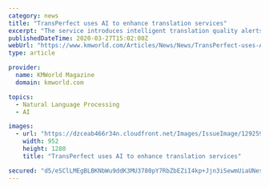 ```yaml
---
category: news
title: "TransPerfect uses AI to enhance translation services"
excerpt: "The service introduces intelligent translation quality alerts powered via AI, which route translation to expert human language review when cadence, flow, and terminological equivalencies approach standard deviation limits of target language representation. These new capabilities supplement and advance the company’s existing ISO-certified ..."
publishedDateTime: 2020-03-27T15:02:00Z
webUrl: "https://www.kmworld.com/Articles/News/News/TransPerfect-uses-AI-to-enhance-translation-services-139974.aspx"
type: article

provider:
  name: KMWorld Magazine
  domain: kmworld.com

topics:
  - Natural Language Processing
  - AI

images:
  - url: "https://dzceab466r34n.cloudfront.net/Images/IssueImage/129259-new320WPcvr.jpg-ORG.jpg"
    width: 952
    height: 1280
    title: "TransPerfect uses AI to enhance translation services"

secured: "d5/eSClLMEgBLBKNbWu9ddK3MU3780pY7RbZbEZiI4kp+Jjn3iSewmUiaUNesMTAQ4BGJXDVHWzn0jX+PUiCIVdnuG1cZCxZJ8sXhHFTcgLiqrBikU3xlsaV9n6dz7y6zPRj3DDkRTUal+7nxjvFXNEzEhKY7wcJ296kc16tGZ9rJ8eMRPQQTG35cDkrxABd1M+YM8r11zKsirraCvS2pyXtzE/5UQtVmkN5iJNCXQzQzVVT6p8McPxkpRj6r4+tqSt32Ms2+5jmaIIqy1zs91Xla4B02755SOaIbFL5rnn4aI9ccbioAnAUkKsmy4a2;uV8njE/P+HvoBZlOnvcWrQ=="
---
```


